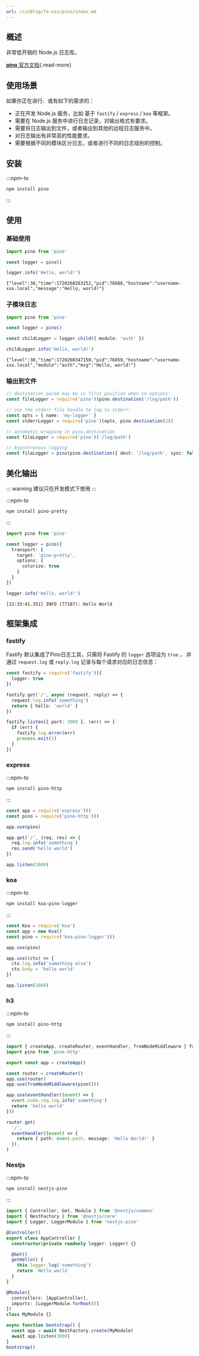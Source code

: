 ```yaml
---
url: /czxBlog/fe-oss/pino/index.md
---
```

&#x20;

## 概述

非常低开销的 Node.js 日志库。

[**pino** 官方文档](https://getpino.io/#/){.read-more}

## 使用场景

如果你正在进行、或有如下的需求的：

* 正在开发 Node.js 服务，比如 基于 `fastify` / `express` / `koa` 等框架。
* 需要在 Node.js 服务中进行日志记录，对输出格式有要求。
* 需要将日志输出到文件，或者输出到其他的远程日志服务中。
* 对日志输出有非常高的性能要求。
* 需要根据不同的模块区分日志，或者进行不同的日志级别的控制。

## 安装

:::npm-to

```sh
npm install pino
```

:::

## 使用

### 基础使用

```ts
import pino from 'pino'

const logger = pino()

logger.info('Hello, world!')
```

```console title="日志输出"
{"level":30,"time":1720260263252,"pid":76688,"hostname":"username-xxx.local","message":"Hello, world!"}
```

### 子模块日志

```ts
import pino from 'pino'

const logger = pino()

const childLogger = logger.child({ module: 'auth' })

childLogger.info('Hello, world!')
```

```console title="日志输出"
{"level":30,"time":1720260347150,"pid":76859,"hostname":"username-xxx.local","module":"auth","msg":"Hello, world!"}
```

### 输出到文件

```ts
// destination param may be in first position when no options:
const fileLogger = require('pino')(pino.destination('/log/path'))

// use the stderr file handle to log to stderr:
const opts = { name: 'my-logger' }
const stderrLogger = require('pino')(opts, pino.destination(2))

// automatic wrapping in pino.destination
const fileLogger = require('pino')('/log/path')

// Asynchronous logging
const fileLogger = pino(pino.destination({ dest: '/log/path', sync: false }))
```

## 美化输出

::: warning 建议只在开发模式下使用
:::

:::npm-to

```sh
npm install pino-pretty
```

:::

```ts
import pino from 'pino'

const logger = pino({
  transport: {
    target: 'pino-pretty',
    options: {
      colorize: true
    }
  }
})

logger.info('Hello, world!')
```

```console title="日志输出"
[22:33:41.351] INFO (77187): Hello World
```

## 框架集成

### fastify

Fastify 默认集成了Pino日志工具，只需将 Fastify 的 `logger` 选项设为 `true` ，
并通过 `request.log` 或 `reply.log` 记录与每个请求对应的日志信息：

```ts
const fastify = require('fastify')({
  logger: true
})

fastify.get('/', async (request, reply) => {
  request.log.info('something')
  return { hello: 'world' }
})

fastify.listen({ port: 3000 }, (err) => {
  if (err) {
    fastify.log.error(err)
    process.exit(1)
  }
})
```

### express

:::npm-to

```sh
npm install pino-http
```

:::

```ts
const app = require('express')()
const pino = require('pino-http')()

app.use(pino)

app.get('/', (req, res) => {
  req.log.info('something')
  res.send('hello world')
})

app.listen(3000)
```

### koa

:::npm-to

```sh
npm install koa-pino-logger
```

:::

```ts
const Koa = require('koa')
const app = new Koa()
const pino = require('koa-pino-logger')()

app.use(pino)

app.use((ctx) => {
  ctx.log.info('something else')
  ctx.body = 'hello world'
})

app.listen(3000)
```

### h3

:::npm-to

```sh
npm install pino-http
```

:::

```ts
import { createApp, createRouter, eventHandler, fromNodeMiddleware } from 'h3'
import pino from 'pino-http'

export const app = createApp()

const router = createRouter()
app.use(router)
app.use(fromNodeMiddleware(pino()))

app.use(eventHandler((event) => {
  event.node.req.log.info('something')
  return 'hello world'
}))

router.get(
  '/',
  eventHandler((event) => {
    return { path: event.path, message: 'Hello World!' }
  }),
)
```

### Nestjs

:::npm-to

```sh
npm install nestjs-pino
```

:::

```ts
import { Controller, Get, Module } from '@nestjs/common'
import { NestFactory } from '@nestjs/core'
import { Logger, LoggerModule } from 'nestjs-pino'

@Controller()
export class AppController {
  constructor(private readonly logger: Logger) {}

  @Get()
  getHello() {
    this.logger.log('something')
    return `Hello world`
  }
}

@Module({
  controllers: [AppController],
  imports: [LoggerModule.forRoot()]
})
class MyModule {}

async function bootstrap() {
  const app = await NestFactory.create(MyModule)
  await app.listen(3000)
}
bootstrap()
```
